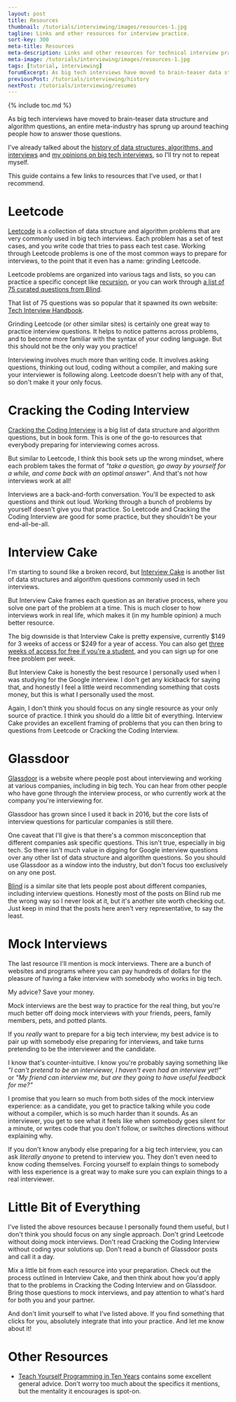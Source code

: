 ```yaml
---
layout: post
title: Resources
thumbnail: /tutorials/interviewing/images/resources-1.jpg
tagline: Links and other resources for interview practice.
sort-key: 300
meta-title: Resources
meta-description: Links and other resources for technical interview practice.
meta-image: /tutorials/interviewing/images/resources-1.jpg
tags: [tutorial, interviewing]
forumExcerpt: As big tech interviews have moved to brain-teaser data structure and algorithm questions, an entire meta-industry has sprung up around teaching people how to answer those questions. I wrote an article that lists some of these resources.
previousPost: /tutorials/interviewing/history
nextPost: /tutorials/interviewing/resumes
---
```


{% include toc.md %}

As big tech interviews have moved to brain-teaser data structure and algorithm questions, an entire meta-industry has sprung up around teaching people how to answer those questions.

I've already talked about the [history of data structures, algorithms, and interviews](/tutorials/interviewing/history) and [my opinions on big tech interviews](/tutorials/interviewing/motivation), so I'll try not to repeat myself.

This guide contains a few links to resources that I've used, or that I recommend.

# Leetcode

[Leetcode](https://leetcode.com/) is a collection of data structure and algorithm problems that are very commonly used in big tech interviews. Each problem has a set of test cases, and you write code that tries to pass each test case. Working through Leetcode problems is one of the most common ways to prepare for interviews, to the point that it even has a name: grinding Leetcode.

Leetcode problems are organized into various tags and lists, so you can practice a specific concept like [recursion](https://leetcode.com/tag/recursion/), or you can work through [a list of 75 curated questions from Blind](https://leetcode.com/discuss/general-discussion/460599/blind-75-leetcode-questions).

That list of 75 questions was so popular that it spawned its own website: [Tech Interview Handbook](https://www.techinterviewhandbook.org/).

Grinding Leetcode (or other similar sites) is certainly one great way to practice interview questions. It helps to notice patterns across problems, and to become more familiar with the syntax of your coding language. But this should not be the only way you practice!

Interviewing involves much more than writing code. It involves asking questions, thinking out loud, coding without a compiler, and making sure your interviewer is following along. Leetcode doesn't help with any of that, so don't make it your only focus.

# Cracking the Coding Interview

[Cracking the Coding Interview](https://www.crackingthecodinginterview.com/) is a big list of data structure and algorithm questions, but in book form. This is one of the go-to resources that everybody preparing for interviewing comes across.

But similar to Leetcode, I think this book sets up the wrong mindset, where each problem takes the format of *"take a question, go away by yourself for a while, and come back with an optimal answer"*. And that's not how interviews work at all!

Interviews are a back-and-forth conversation. You'll be expected to ask questions and think out loud. Working through a bunch of problems by yourself doesn't give you that practice. So Leetcode and Cracking the Coding Interview are good for some practice, but they shouldn't be your end-all-be-all.

# Interview Cake

I'm starting to sound like a broken record, but [Interview Cake](https://www.interviewcake.com/) is another list of data structures and algorithm questions commonly used in tech interviews.

But Interview Cake frames each question as an iterative process, where you solve one part of the problem at a time. This is much closer to how interviews work in real life, which makes it (in my humble opinion) a much better resource.

The big downside is that Interview Cake is pretty expensive, currently $149 for 3 weeks of access or $249 for a year of access. You can also get [three weeks of access for free if you're a student](https://www.interviewcake.com/github-students), and you can sign up for one free problem per week.

But Interview Cake is honestly the best resource I personally used when I was studying for the Google interview. I don't get any kickback for saying that, and honestly I feel a little weird recommending something that costs money, but this is what I personally used the most.

Again, I don't think you should focus on any single resource as your only source of practice. I think you should do a little bit of everything. Interview Cake provides an excellent framing of problems that you can then bring to questions from Leetcode or Cracking the Coding Interview.

# Glassdoor

[Glassdoor](https://www.glassdoor.com) is a website where people post about interviewing and working at various companies, including in big tech. You can hear from other people who have gone through the interview process, or who currently work at the company you're interviewing for.

Glassdoor has grown since I used it back in 2016, but the core lists of interview questions for particular companies is still there.

One caveat that I'll give is that there's a common misconception that different companies ask specific questions. This isn't true, especially in big tech. So there isn't much value in digging for Google interview questions over any other list of data structure and algorithm questions. So you should use Glassdoor as a window into the industry, but don't focus too exclusively on any one post.

[Blind](https://www.teamblind.com/) is a similar site that lets people post about different companies, including interview questions. Honestly most of the posts on Blind rub me the wrong way so I never look at it, but it's another site worth checking out. Just keep in mind that the posts here aren't very representative, to say the least.

# Mock Interviews

The last resource I'll mention is mock interviews. There are a bunch of websites and programs where you can pay hundreds of dollars for the pleasure of having a fake interview with somebody who works in big tech.

My advice? Save your money.

Mock interviews are the best way to practice for the real thing, but you're much better off doing mock interviews with your friends, peers, family members, pets, and potted plants.

If you _really_ want to prepare for a big tech interview, my best advice is to pair up with somebody else preparing for interviews, and take turns pretending to be the interviewer and the candidate.

I know that's counter-intuitive. I know you're probably saying something like *"I can't pretend to be an interviewer, I haven't even had an interview yet!"* or *"My friend can interview me, but are they going to have useful feedback for me?"*

I promise that you learn so much from both sides of the mock interview experience: as a candidate, you get to practice talking while you code without a compiler, which is so much harder than it sounds. As an interviewer, you get to see what it feels like when somebody goes silent for a minute, or writes code that you don't follow, or switches directions without explaining why.

If you don't know anybody else preparing for a big tech interview, you can ask _literally anyone_ to pretend to interview you. They don't even need to know coding themselves. Forcing yourself to explain things to somebody with less experience is a great way to make sure you can explain things to a real interviewer.

# Little Bit of Everything

I've listed the above resources because I personally found them useful, but I don't think you should focus on any single approach. Don't grind Leetcode without doing mock interviews. Don't read Cracking the Coding Interview without coding your solutions up. Don't read a bunch of Glassdoor posts and call it a day.

Mix a little bit from each resource into your preparation. Check out the process outlined in Interview Cake, and then think about how you'd apply that to the problems in Cracking the Coding Interview and on Glassdoor. Bring those questions to mock interviews, and pay attention to what's hard for both you and your partner.

And don't limit yourself to what I've listed above. If you find something that clicks for you, absolutely integrate that into your practice. And let me know about it!

# Other Resources

- [Teach Yourself Programming in Ten Years](http://www.norvig.com/21-days.html) contains some excellent general advice. Don't worry too much about the specifics it mentions, but the mentality it encourages is spot-on.
